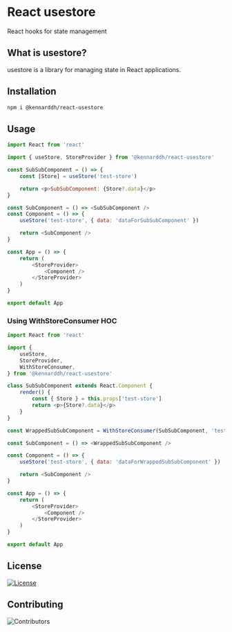 # React usestore

React hooks for state management

## What is usestore?

usestore is a library for managing state in React applications.

## Installation

```bash
npm i @kennarddh/react-usestore
```

## Usage

```javascript
import React from 'react'

import { useStore, StoreProvider } from '@kennarddh/react-usestore'

const SubSubComponent = () => {
	const [Store] = useStore('test-store')

	return <p>SubSubComponent: {Store?.data}</p>
}

const SubComponent = () => <SubSubComponent />
const Component = () => {
	useStore('test-store', { data: 'dataForSubSubComponent' })

	return <SubComponent />
}

const App = () => {
	return (
		<StoreProvider>
			<Component />
		</StoreProvider>
	)
}

export default App
```

### Using WithStoreConsumer HOC

```javascript
import React from 'react'

import {
	useStore,
	StoreProvider,
	WithStoreConsumer,
} from '@kennarddh/react-usestore'

class SubSubComponent extends React.Component {
	render() {
		const { Store } = this.props['test-store']
		return <p>{Store?.data}</p>
	}
}

const WrappedSubSubComponent = WithStoreConsumer(SubSubComponent, 'test-store')

const SubComponent = () => <WrappedSubSubComponent />

const Component = () => {
	useStore('test-store', { data: 'dataForWrappedSubSubComponent' })

	return <SubComponent />
}

const App = () => {
	return (
		<StoreProvider>
			<Component />
		</StoreProvider>
	)
}

export default App
```

## License

[![License](https://img.shields.io/badge/License-MIT-yellow.svg)](https://opensource.org/licenses/MIT)

## Contributing

![Contributors](https://img.shields.io/badge/Contributors-1-blue.svg)
